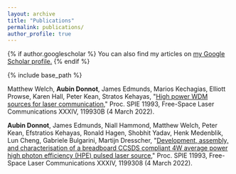 ```yaml
---
layout: archive
title: "Publications"
permalink: publications/
author_profile: true
---
```


{% if author.googlescholar %}
  You can also find my articles on <u><a href="{{author.googlescholar}}">my Google Scholar profile</a>.</u>
{% endif %}

{% include base_path %}

Matthew Welch, **Aubin Donnot**, James Edmunds, Marios Kechagias, Elliott Prowse, Karen Hall, Peter Kean, Stratos Kehayas,
"[High power WDM sources for laser communication](https://doi.org/10.1117/12.2608506)," Proc. SPIE 11993, Free-Space Laser Communications XXXIV, 119930B (4 March 2022).

**Aubin Donnot**, James Edmunds, Niall Hammond, Matthew Welch, Peter Kean, Efstratios Kehayas, Ronald Hagen, Shobhit Yadav, Henk Medenblik, Lun Cheng, Gabriele Bulgarini, Martijn Dresscher, "[Development, assembly, and characterisation of a breadboard CCSDS compliant 4W average power high photon efficiency (HPE) pulsed laser source](https://doi.org/10.1117/12.2607602)," Proc. SPIE 11993, Free-Space Laser Communications XXXIV, 1199308 (4 March 2022).
